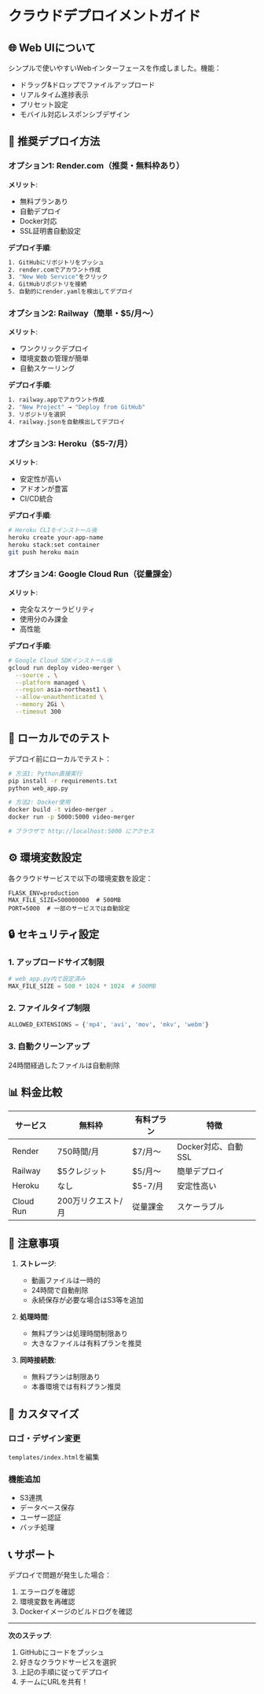 # クラウドデプロイメントガイド

## 🌐 Web UIについて

シンプルで使いやすいWebインターフェースを作成しました。機能：
- ドラッグ&ドロップでファイルアップロード
- リアルタイム進捗表示
- プリセット設定
- モバイル対応レスポンシブデザイン

## 🚀 推奨デプロイ方法

### オプション1: Render.com（推奨・無料枠あり）

**メリット**: 
- 無料プランあり
- 自動デプロイ
- Docker対応
- SSL証明書自動設定

**デプロイ手順**:
```bash
1. GitHubにリポジトリをプッシュ
2. render.comでアカウント作成
3. "New Web Service"をクリック
4. GitHubリポジトリを接続
5. 自動的にrender.yamlを検出してデプロイ
```

### オプション2: Railway（簡単・$5/月〜）

**メリット**: 
- ワンクリックデプロイ
- 環境変数の管理が簡単
- 自動スケーリング

**デプロイ手順**:
```bash
1. railway.appでアカウント作成
2. "New Project" → "Deploy from GitHub"
3. リポジトリを選択
4. railway.jsonを自動検出してデプロイ
```

### オプション3: Heroku（$5-7/月）

**メリット**: 
- 安定性が高い
- アドオンが豊富
- CI/CD統合

**デプロイ手順**:
```bash
# Heroku CLIをインストール後
heroku create your-app-name
heroku stack:set container
git push heroku main
```

### オプション4: Google Cloud Run（従量課金）

**メリット**: 
- 完全なスケーラビリティ
- 使用分のみ課金
- 高性能

**デプロイ手順**:
```bash
# Google Cloud SDKインストール後
gcloud run deploy video-merger \
  --source . \
  --platform managed \
  --region asia-northeast1 \
  --allow-unauthenticated \
  --memory 2Gi \
  --timeout 300
```

## 📱 ローカルでのテスト

デプロイ前にローカルでテスト：

```bash
# 方法1: Python直接実行
pip install -r requirements.txt
python web_app.py

# 方法2: Docker使用
docker build -t video-merger .
docker run -p 5000:5000 video-merger

# ブラウザで http://localhost:5000 にアクセス
```

## ⚙️ 環境変数設定

各クラウドサービスで以下の環境変数を設定：

```env
FLASK_ENV=production
MAX_FILE_SIZE=500000000  # 500MB
PORT=5000  # 一部のサービスでは自動設定
```

## 🔒 セキュリティ設定

### 1. アップロードサイズ制限
```python
# web_app.py内で設定済み
MAX_FILE_SIZE = 500 * 1024 * 1024  # 500MB
```

### 2. ファイルタイプ制限
```python
ALLOWED_EXTENSIONS = {'mp4', 'avi', 'mov', 'mkv', 'webm'}
```

### 3. 自動クリーンアップ
24時間経過したファイルは自動削除

## 📊 料金比較

| サービス | 無料枠 | 有料プラン | 特徴 |
|---------|-------|----------|------|
| Render | 750時間/月 | $7/月〜 | Docker対応、自動SSL |
| Railway | $5クレジット | $5/月〜 | 簡単デプロイ |
| Heroku | なし | $5-7/月 | 安定性高い |
| Cloud Run | 200万リクエスト/月 | 従量課金 | スケーラブル |

## 🚨 注意事項

1. **ストレージ**: 
   - 動画ファイルは一時的
   - 24時間で自動削除
   - 永続保存が必要な場合はS3等を追加

2. **処理時間**:
   - 無料プランは処理時間制限あり
   - 大きなファイルは有料プランを推奨

3. **同時接続数**:
   - 無料プランは制限あり
   - 本番環境では有料プラン推奨

## 🔧 カスタマイズ

### ロゴ・デザイン変更
`templates/index.html`を編集

### 機能追加
- S3連携
- データベース保存
- ユーザー認証
- バッチ処理

## 📞 サポート

デプロイで問題が発生した場合：
1. エラーログを確認
2. 環境変数を再確認
3. Dockerイメージのビルドログを確認

---

**次のステップ**: 
1. GitHubにコードをプッシュ
2. 好きなクラウドサービスを選択
3. 上記の手順に従ってデプロイ
4. チームにURLを共有！